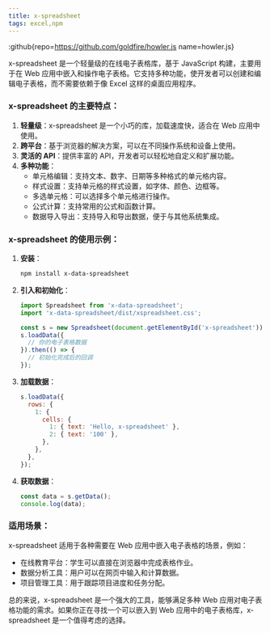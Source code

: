```yaml
---
title: x-spreadsheet
tags: excel,npm
---
```


:github{repo=https://github.com/goldfire/howler.js name=howler.js}

x-spreadsheet 是一个轻量级的在线电子表格库，基于 JavaScript 构建，主要用于在 Web 应用中嵌入和操作电子表格。它支持多种功能，使开发者可以创建和编辑电子表格，而不需要依赖于像 Excel 这样的桌面应用程序。

### x-spreadsheet 的主要特点：

1. **轻量级**：x-spreadsheet 是一个小巧的库，加载速度快，适合在 Web 应用中使用。
2. **跨平台**：基于浏览器的解决方案，可以在不同操作系统和设备上使用。
3. **灵活的 API**：提供丰富的 API，开发者可以轻松地自定义和扩展功能。
4. **多种功能**：
   - 单元格编辑：支持文本、数字、日期等多种格式的单元格内容。
   - 样式设置：支持单元格的样式设置，如字体、颜色、边框等。
   - 多选单元格：可以选择多个单元格进行操作。
   - 公式计算：支持常用的公式和函数计算。
   - 数据导入导出：支持导入和导出数据，便于与其他系统集成。

### x-spreadsheet 的使用示例：

1. **安装**：

   ```bash
   npm install x-data-spreadsheet
   ```

2. **引入和初始化**：

   ```javascript
   import Spreadsheet from 'x-data-spreadsheet';
   import 'x-data-spreadsheet/dist/xspreadsheet.css';

   const s = new Spreadsheet(document.getElementById('x-spreadsheet'));
   s.loadData({
     // 你的电子表格数据
   }).then(() => {
     // 初始化完成后的回调
   });
   ```

3. **加载数据**：

   ```javascript
   s.loadData({
     rows: {
       1: {
         cells: {
           1: { text: 'Hello, x-spreadsheet' },
           2: { text: '100' },
         },
       },
     },
   });
   ```

4. **获取数据**：
   ```javascript
   const data = s.getData();
   console.log(data);
   ```

### 适用场景：

x-spreadsheet 适用于各种需要在 Web 应用中嵌入电子表格的场景，例如：

- 在线教育平台：学生可以直接在浏览器中完成表格作业。
- 数据分析工具：用户可以在网页中输入和计算数据。
- 项目管理工具：用于跟踪项目进度和任务分配。

总的来说，x-spreadsheet 是一个强大的工具，能够满足多种 Web 应用对电子表格功能的需求。如果你正在寻找一个可以嵌入到 Web 应用中的电子表格库，x-spreadsheet 是一个值得考虑的选择。
